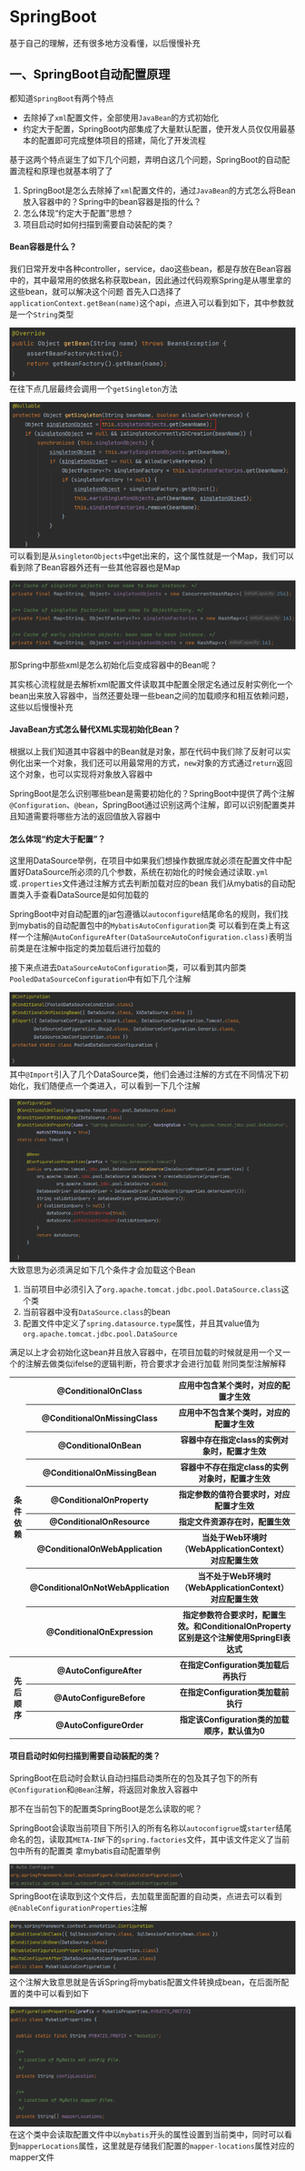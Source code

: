 # SpringBoot
基于自己的理解，还有很多地方没看懂，以后慢慢补充     
## 一、SpringBoot自动配置原理
都知道`SpringBoot`有两个特点
* 去除掉了`xml`配置文件，全部使用`JavaBean`的方式初始化
* 约定大于配置，SpringBoot内部集成了大量默认配置，使开发人员仅仅用最基本的配置即可完成整体项目的搭建，简化了开发流程

基于这两个特点诞生了如下几个问题，弄明白这几个问题，SpringBoot的自动配置流程和原理也就基本明了了

1. SpringBoot是怎么去除掉了`xml`配置文件的，通过`JavaBean`的方式怎么将Bean放入容器中的？Spring中的bean容器是指的什么？
2. 怎么体现“约定大于配置”思想？
3. 项目启动时如何扫描到需要自动装配的类？

#### Bean容器是什么？
我们日常开发中各种controller，service，dao这些bean，都是存放在Bean容器中的，其中最常用的依据名称获取bean，因此通过代码观察Spring是从哪里拿的这些bean，就可以解决这个问题
首先入口选择了`applicationContext.getBean(name)`这个api，点进入可以看到如下，其中参数就是一个`String`类型

![](../.vuepress/public/img/SpringBoot/applicationContext.png)
在往下点几层最终会调用一个`getSingleton`方法

![](../.vuepress/public/img/SpringBoot/singletonObjects.png)
可以看到是从`singletonObjects`中get出来的，这个属性就是一个Map，我们可以看到除了Bean容器外还有一些其他容器也是Map

![](../.vuepress/public/img/SpringBoot/BeanMap.png)

那Spring中那些xml是怎么初始化后变成容器中的Bean呢？

其实核心流程就是去解析xml配置文件读取其中配置全限定名通过反射实例化一个bean出来放入容器中，当然还要处理一些bean之间的加载顺序和相互依赖问题，这些以后慢慢补充

#### JavaBean方式怎么替代XML实现初始化Bean？

根据以上我们知道其中容器中的Bean就是对象，那在代码中我们除了反射可以实例化出来一个对象，我们还可以用最常用的方式，`new`对象的方式通过`return`返回这个对象，也可以实现将对象放入容器中

SpringBoot是怎么识别哪些bean是需要初始化的？SpringBoot中提供了两个注解`@Configuration`、`@bean`，SpringBoot通过识别这两个注解，即可以识别配置类并且知道需要将哪些方法的返回值放入容器中

#### 怎么体现“约定大于配置”？

这里用DataSource举例，在项目中如果我们想操作数据库就必须在配置文件中配置好DataSource所必须的几个参数，系统在初始化的时候会通过读取`.yml`或`.properties`文件通过注解方式去判断加载对应的bean
我们从mybatis的自动配置类入手查看DataSource是如何加载的

SpringBoot中对自动配置的jar包遵循以`autoconfigure`结尾命名的规则，我们找到mybatis的自动配置包中的`MybatisAutoConfiguration`类
可以看到在类上有这样一个注解`@AutoConfigureAfter(DataSourceAutoConfiguration.class)`表明当前类是在注解中指定的类加载后进行加载的

接下来点进去`DataSourceAutoConfiguration`类，可以看到其内部类`PooledDataSourceConfiguration`中有如下几个注解

![](../.vuepress/public/img/SpringBoot/DataSsourceConfiguration.png)
其中`@Import`引入了几个DataSource类，他们会通过注解的方式在不同情况下初始化，我们随便点一个类进入，可以看到一下几个注解

![](../.vuepress/public/img/SpringBoot/TomcatDataSource.png)
大致意思为必须满足如下几个条件才会加载这个Bean
1. 当前项目中必须引入了`org.apache.tomcat.jdbc.pool.DataSource.class`这个类
2. 当前容器中没有`DataSource.class`的bean
3. 配置文件中定义了`spring.datasource.type`属性，并且其value值为`org.apache.tomcat.jdbc.pool.DataSource`

满足以上才会初始化这bean并且放入容器中，在项目加载的时候就是用一个又一个的注解去做类似ifelse的逻辑判断，符合要求才会进行加载
附同类型注解解释

<table id="annotation">
    <tr>
        <th rowspan="9">条件依赖</th>
        <th class="colour-white">@ConditionalOnClass</th>
        <th class="colour-white">应用中包含某个类时，对应的配置才生效</th>
    </tr>
    <tr>
        <th>@ConditionalOnMissingClass</th>
        <th>应用中不包含某个类时，对应的配置才生效</th>
    </tr>
    <tr class="colour-white">
        <th>@ConditionalOnBean</th>
        <th>容器中存在指定class的实例对象时，配置才生效</th>
    </tr>
    <tr>
        <th>@ConditionalOnMissingBean</th>
        <th>容器中不存在指定class的实例对象时，配置才生效</th>
    </tr>
    <tr class="colour-white">
        <th>@ConditionalOnProperty</th>
        <th>指定参数的值符合要求时，对应配置才生效</th>
    </tr>
    <tr>
        <th>@ConditionalOnResource</th>
        <th>指定文件资源存在时，配置生效</th>
    </tr>
    <tr class="colour-white">
        <th>@ConditionalOnWebApplication</th>
        <th>当处于Web环境时（WebApplicationContext）对应配置生效</th>
    </tr>
    <tr>
        <th>@ConditionalOnNotWebApplication</th>
        <th>当不处于Web环境时（WebApplicationContext）对应配置生效</th>
    </tr>
    <tr class="colour-white">
        <th>@ConditionalOnExpression</th>
        <th>指定参数符合要求时，配置生效。和ConditionalOnProperty区别是这个注解使用SpringEl表达式</th>
    </tr>
    <tr>
        <th rowspan="3">先后顺序</th>
        <th>@AutoConfigureAfter</th>
        <th>在指定Configuration类加载后再执行</th>
    </tr>
    <tr class="colour-white">
        <th>@AutoConfigureBefore</th>
        <th>在指定Configuration类加载前执行</th>
    </tr>
    <tr>
        <th>@AutoConfigureOrder</th>
        <th>指定该Configuration类的加载顺序，默认值为0</th>
    </tr>
</table>

#### 项目启动时如何扫描到需要自动装配的类？

SpringBoot在启动时会默认自动扫描启动类所在的包及其子包下的所有`@Configuration`和`@Bean`注解，将返回对象放入容器中

那不在当前包下的配置类SpringBoot是怎么读取的呢？

SpringBoot会读取当前项目下所引入的所有名称以`autoconfigrue`或`starter`结尾命名的包，读取其`META-INF`下的`spring.factories`文件，其中该文件定义了当前包中所有的配置类
拿mybatis自动配置举例

![](../.vuepress/public/img/SpringBoot/mybatis-auto-config.png)
SpringBoot在读取到这个文件后，去加载里面配置的自动类，点进去可以看到`@EnableConfigurationProperties`注解

![](../.vuepress/public/img/SpringBoot/MybatisAutoConfiguration.png)
这个注解大致意思就是告诉Spring将mybatis配置文件转换成bean，在后面所配置的类中可以看到如下

![](../.vuepress/public/img/SpringBoot/MybatisProperties.png)
在这个类中会读取配置文件中以`mybatis`开头的属性设置到当前类中，同时可以看到`mapperLocations`属性，这里就是存储我们配置的`mapper-locations`属性对应的mapper文件





